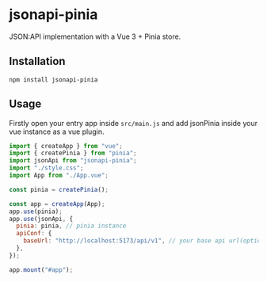 # jsonapi-pinia

JSON:API implementation with a Vue 3 + Pinia store.

## Installation
```
npm install jsonapi-pinia
```
## Usage
Firstly open your entry app inside `src/main.js` and add jsonPinia inside your vue instance as a vue plugin.
```js
import { createApp } from "vue";
import { createPinia } from "pinia";
import jsonApi from "jsonapi-pinia";
import "./style.css";
import App from "./App.vue";

const pinia = createPinia();

const app = createApp(App);
app.use(pinia);
app.use(jsonApi, {
  pinia: pinia, // pinia instance
  apiConf: {
    baseUrl: "http://localhost:5173/api/v1", // your base api url(optional)
  },
});

app.mount("#app");
```
